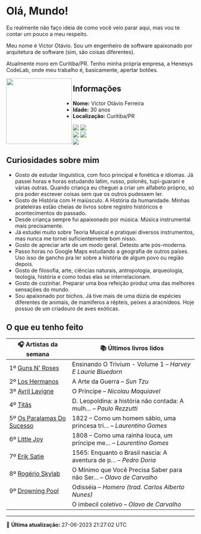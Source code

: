 # Olá, Mundo!

Eu realmente não faço ideia de como você veio parar aqui, mas vou te contar um pouco a meu respeito.

Meu nome é Victor Otávio. Sou um engenheiro de software apaixonado por arquitetura de software (sim, são coisas diferentes).

Atualmente moro em Curitiba/PR. Tenho minha própria empresa, a Henesys CodeLab, onde meu trabalho é, basicamente, apertar botões.

<img align="left" src="https://github.com/vctrtvfrrr/vctrtvfrrr/raw/master/octocat.png" alt="" width="175" />

## Informações

- **Nome:** Victor Otávio Ferreira
- **Idade:** 30 anos
- **Localização:** Curitiba/PR

[![](https://img.shields.io/badge/LinkedIn-victorotavio-blue)](https://www.linkedin.com/in/victorotavio/) [![](https://img.shields.io/badge/Twitter-@vctrtvfrrr-blue)](https://twitter.com/vctrtvfrrr)  
[![](https://img.shields.io/badge/GitHub-vctrtvfrrr-24292e)](https://github.com/vctrtvfrrr) [![](https://img.shields.io/badge/GitLab-vctrtvfrrr-ec5d16)](https://gitlab.com/vctrtvfrrr)  
[![](https://img.shields.io/badge/Email-victor@otavioferreira.com.br-red)](mailto:victor@otavioferreira.com.br)  

## Curiosidades sobre mim

-   Gosto de estudar linguística, com foco principal e fonética e idiomas. Já passei horas e horas estudando latim, russo, polonês, tupi-guarani e várias outras. Quando criança eu cheguei a criar um alfabeto próprio, só pra poder escrever coisas sem que os outros pudessem ler.
-   Gosto de História com H maiúsculo. A História da humanidade. Minhas prateleiras estão cheias de livros sobre registro históricos e acontecimentos do passado.
-   Desde criança sempre fui apaixonado por música. Música instrumental mais precisamente.
-   Já estudei muito sobre Teoria Musical e pratiquei diversos instrumentos, mas nunca me tornei suficientemente bom nisso.
-   Gosto de apreciar arte de um modo geral. Detesto arte pós-moderna.
-   Passo horas no Google Maps estudando a geografia de outros países. Uso isso de gancho pra ler sobre a história de algum povo ou região depois.
-   Gosto de filosofia, arte, ciências naturais, antropologia, arqueologia, teologia, história e como todas elas se interrelacionam.
-   Gosto de cozinhar. Preparar uma boa refeição produz uma das melhores sensações do mundo.
-   Sou apaixonado por bichos. Já tive mais de uma dúzia de espécies diferentes de animais, de mamiferos a répteis, peixes a aracnídeos. Hoje possuo de um criadouro de aves exóticas.


## O que eu tenho feito

|                              🎧 Artistas da semana                              |                      📚 Últimos livros lidos                      |
|---------------------------------------------------------------------------------|-------------------------------------------------------------------|
| 1º [Guns N' Roses](https://www.last.fm/music/Guns+N%27+Roses)                   | Ensinando O Trivium - Volume 1	–	_Harvey E Laurie Bluedorn_         |
| 2º [Los Hermanos](https://www.last.fm/music/Los+Hermanos)                       | A Arte da Guerra	–	_Sun Tzu_                                        |
| 3º [Avril Lavigne](https://www.last.fm/music/Avril+Lavigne)                     | O Príncipe	–	_Nicolau Maquiavel_                                    |
| 4º [Titãs](https://www.last.fm/music/Tit%C3%A3s)                                | D. Leopoldina: a história não contada: A mulh…	–	_Paulo Rezzutti_   |
| 5º [Os Paralamas Do Sucesso](https://www.last.fm/music/Os+Paralamas+Do+Sucesso) | 1822 – Como um homem sábio, uma princesa tri…	–	_Laurentino Gomes_  |
| 6º [Little Joy](https://www.last.fm/music/Little+Joy)                           | 1808 – Como uma rainha louca, um príncipe me…	–	_Laurentino Gomes_  |
| 7º [Erik Satie](https://www.last.fm/music/Erik+Satie)                           | 1565: Enquanto o Brasil nascia: A aventura de p…	–	_Pedro Doria_    |
| 8º [Rogério Skylab](https://www.last.fm/music/Rog%C3%A9rio+Skylab)              | O Mínimo que Você Precisa Saber para não Ser…	–	_Olavo de Carvalho_ |
| 9º [Drowning Pool](https://www.last.fm/music/Drowning+Pool)                     | Odisséia	–	_Homero (trad. Carlos Alberto Nunes)_                    |
|                                                                                 | O imbecil coletivo	–	_Olavo de Carvalho_                            |


---

🚀 **Última atualização:** 27-06-2023 21:27:02 UTC